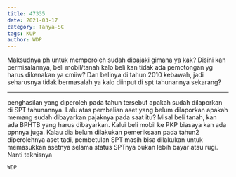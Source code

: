```yaml
---
title: 47335
date: 2021-03-17
category: Tanya-SC
tags: KUP
author: WDP
---
```


Maksudnya ph untuk memperoleh sudah dipajaki gimana ya kak? Disini kan permisalannya, beli mobil/tanah kalo beli kan tidak ada pemotongan yg harus dikenakan ya cmiiw? Dan belinya di tahun 2010 kebawah, jadi seharusnya tidak bermasalah ya kalo diinput di spt tahunannya sekarang?

---

penghasilan yang diperoleh pada tahun tersebut apakah sudah dilaporkan di SPT tahunannya. Lalu atas pembelian aset yang belum dilaporkan apakah memang sudah dibayarkan pajaknya pada saat itu? Misal beli tanah, kan ada BPHTB yang harus dibayarkan. Kalui beli mobil ke PKP biasaya kan ada ppnnya juga. Kalau dia belum dilakukan pemeriksaan pada tahun2 diperolehnya aset tadi, pembetulan SPT masih bisa dilakukan untuk memasukkan asetnya selama status SPTnya bukan lebih bayar atau rugi. Nanti teknisnya

`WDP`

